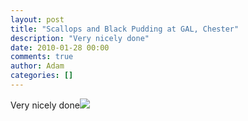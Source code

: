 ```yaml
---
layout: post
title: "Scallops and Black Pudding at GAL, Chester"
description: "Very nicely done"
date: 2010-01-28 00:00
comments: true
author: Adam
categories: []
---
```


Very nicely done<img src="/images/scallops-and-black-pudding-at-gal-chester/photo.jpg">
